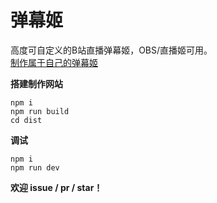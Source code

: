 # 弹幕姬
高度可自定义的B站直播弹幕姬，OBS/直播姬可用。  
[制作属于自己的弹幕姬](https://ztl-uwu.github.io/danmu/)

**搭建制作网站**

```
npm i
npm run build
cd dist
```

**调试**

```
npm i
npm run dev
```

**欢迎 issue / pr / star！**